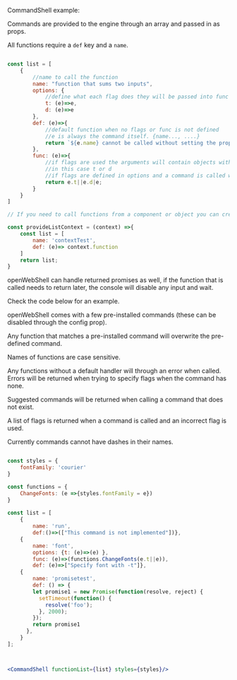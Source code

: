CommandShell example:

Commands are provided to the engine through an array and passed in as props.

All functions require a `def` key and a `name`. 

```js static

const list = [
    {
        //name to call the function
        name: "function that sums two inputs",
        options: {
            //define what each flag does they will be passed into func below
            t: (e)=>e,
            d: (e)=>e
        },
        def: (e)=>{
            //default function when no flags or func is not defined
            //e is always the command itself. {name..., ....}
            return `${e.name} cannot be called without setting the proper flags` 
        },
        func: (e)=>{
            //if flags are used the arguments will contain objects with their key set to the flag
            //in this case t or d 
            //if flags are defined in options and a command is called with a parameter. the parameter will be passed to this function.
            return e.t||e.d|e;
        }
    }
]

// If you need to call functions from a component or object you can create the list like this, and pass in the context that is needed.

const provideListContext = (context) =>{
    const list = [
        name: 'contextTest',
        def: (e)=> context.function
    ]
    return list;
}

```

openWebShell can handle returned promises as well, if the function that is called needs to return later, the console will disable any input and wait.

Check the code below for an example.

openWebShell comes with a few pre-installed commands (these can be disabled through the config prop).

Any function that matches a pre-installed command will overwrite the pre-defined command. 

Names of functions are case sensitive.

Any functions without a default handler will through an error when called. Errors will be returned when trying to specify flags when the command has none.

Suggested commands will be returned when calling a command that does not exist.

A list of flags is returned when a command is called and an incorrect flag is used.

Currently commands cannot have dashes in their names.

```jsx inside Markdown

const styles = {
    fontFamily: 'courier'
}

const functions = {
    ChangeFonts: (e =>{styles.fontFamily = e})
}
 
const list = [
    {
        name: 'run', 
        def:()=>(["This command is not implemented"])},
    {
        name: 'font', 
        options: {t: (e)=>(e) }, 
        func: (e)=>(functions.ChangeFonts(e.t||e)), 
        def: (e)=>["Specify font with -t"]},
    {  
        name: 'promisetest',
        def: () => {
        let promise1 = new Promise(function(resolve, reject) {
          setTimeout(function() {
            resolve('foo');
          }, 2000);
        });
        return promise1
      },
    }
];



<CommandShell functionList={list} styles={styles}/>
```